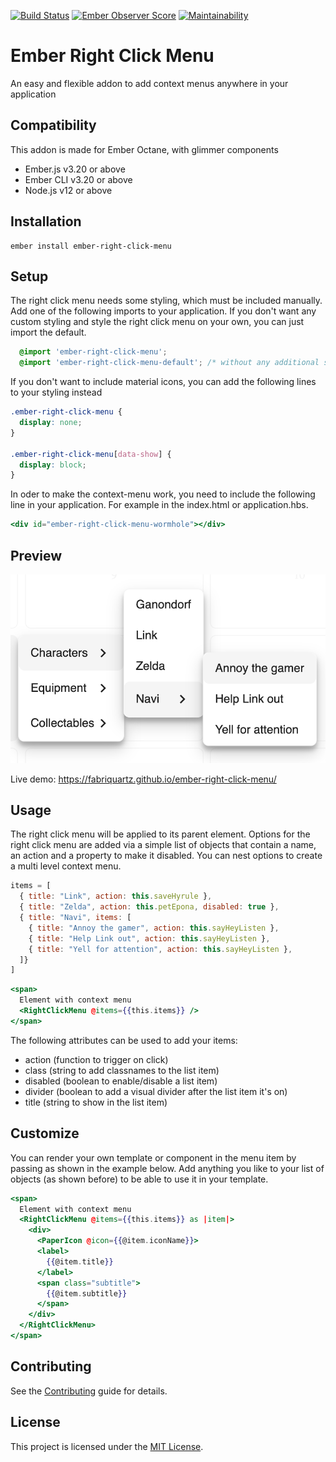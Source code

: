 [![Build Status](https://travis-ci.com/Fabriquartz/ember-right-click-menu.svg?branch=master)](https://travis-ci.com/Fabriquartz/ember-right-click-menu)
[![Ember Observer Score](https://emberobserver.com/badges/ember-right-click-menu.svg)](https://emberobserver.com/addons/ember-right-click-menu)
[![Maintainability](https://api.codeclimate.com/v1/badges/e2887ca15f89c3164e95/maintainability)](https://codeclimate.com/github/Fabriquartz/ember-right-click-menu/maintainability)

Ember Right Click Menu
==============================================================================

An easy and flexible addon to add context menus anywhere in your application

Compatibility
------------------------------------------------------------------------------

This addon is made for Ember Octane, with glimmer components

* Ember.js v3.20 or above
* Ember CLI v3.20 or above
* Node.js v12 or above


Installation
------------------------------------------------------------------------------

```
ember install ember-right-click-menu
```

Setup
------------------------------------------------------------------------------
The right click menu needs some styling, which must be included manually. Add one of the following imports to your application. If you don't want any custom styling and style the right click menu on your own, you can just import the default.

```css
  @import 'ember-right-click-menu';
  @import 'ember-right-click-menu-default'; /* without any additional styling */
```

If you don't want to include material icons, you can add the following lines to your styling instead

```css
.ember-right-click-menu {
  display: none;
}

.ember-right-click-menu[data-show] {
  display: block;
}
```

In oder to make the context-menu work, you need to include the following line in your application. For example in the index.html or application.hbs.

```hbs
<div id="ember-right-click-menu-wormhole"></div>
```

Preview
------------------------------------------------------------------------------
![Ember Right Click Menu](screenshot-1.png)

Live demo: https://fabriquartz.github.io/ember-right-click-menu/

Usage
------------------------------------------------------------------------------

The right click menu will be applied to its parent element. Options for the right click menu are added via a simple list of objects that contain a name, an action and a property to make it disabled. You can nest options to create a multi level context menu.
```js
items = [
  { title: "Link", action: this.saveHyrule },
  { title: "Zelda", action: this.petEpona, disabled: true },
  { title: "Navi", items: [
    { title: "Annoy the gamer", action: this.sayHeyListen },
    { title: "Help Link out", action: this.sayHeyListen },
    { title: "Yell for attention", action: this.sayHeyListen },
  ]}
]

```
```hbs
<span>
  Element with context menu
  <RightClickMenu @items={{this.items}} />
</span>
```



The following attributes can be used to add your items:
- action (function to trigger on click)
- class (string to add classnames to the list item)
- disabled (boolean to enable/disable a list item)
- divider (boolean to add a visual divider after the list item it's on)
- title (string to show in the list item)


Customize
------------------------------------------------------------------------------
You can render your own template or component in the menu item by passing as shown in the example below. Add anything you like to your list of objects (as shown before) to be able to use it in your template.

```hbs
<span>
  Element with context menu
  <RightClickMenu @items={{this.items}} as |item|>
    <div>
      <PaperIcon @icon={{@item.iconName}}>
      <label>
        {{@item.title}}
      </label>
      <span class="subtitle">
        {{@item.subtitle}}
      </span>
    </div>
  </RightClickMenu>
</span>
```


Contributing
------------------------------------------------------------------------------

See the [Contributing](CONTRIBUTING.md) guide for details.


License
------------------------------------------------------------------------------

This project is licensed under the [MIT License](LICENSE.md).
